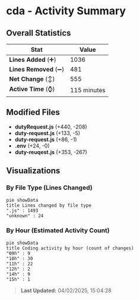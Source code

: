# cda - Activity Summary 

## Overall Statistics

| Stat                   | Value                                                             |
| ---------------------- | ----------------------------------------------------------------- |
| **Lines Added** (➕)   | 1036                                          |
| **Lines Removed** (➖) | 481                                        |
| **Net Change** (↕)    | 555                |
| **Active Time** (⌚)   | 115 minutes |


## Modified Files
- **dutyRequest.js** (+440, -208)
- **duty-request.js** (+133, -5)
- **duty-request.js** (+86, -1)
- **.env** (+24, -0)
- **duty-reuqest.js** (+353, -267)

## Visualizations

### By File Type (Lines Changed)

```mermaid
pie showData
title Lines changed by file type
".js" : 1493
"unknown" : 24
```

### By Hour (Estimated Activity Count)

```mermaid
pie showData
title Coding activity by hour (count of changes)
"09h" : 9
"10h" : 30
"11h" : 22
"12h" : 2
"14h" : 9
"15h" : 1
```


> **Last Updated:** 04/02/2025, 15:04:28